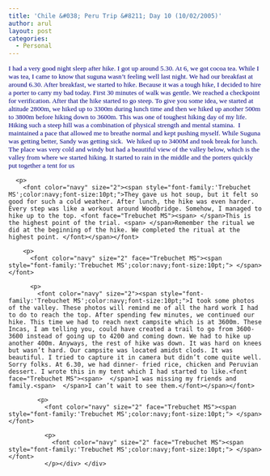 ```yaml
---
title: 'Chile &#038; Peru Trip &#8211; Day 10 (10/02/2005)'
author: arul
layout: post
categories:
  - Personal
---
```

<div id="msgcns!A7680953F5FDC114!472" class="bvMsg">
  <div>
    <p>
      <font color="navy" size="2"><span style="font-family:'Trebuchet MS';color:navy;font-size:10pt;">I had a very good night sleep after hike. I got up around 5.30. At 6, we got cocoa tea. While I was tea, I came to know that suguna wasn’t feeling well last night. We had our breakfast at around 6.30. After breakfast, we started to hike. Because it was a tough hike, I decided to hire a porter to carry my bad today. First 30 minutes of walk was gentle. We reached a checkpoint for verification. After that the hike started to go steep. To give you some idea, we started at altitude 2800m, we hiked up to 3300m during lunch time and then we hiked up another 500m to 3800m before hiking down to 3600m. This was one of toughest hiking day of my life. Hiking such a steep hill was a combination of physical strength and mental stamina.<font face="Trebuchet MS"><span>  </span>I maintained a pace that allowed me to breathe normal and kept pushing myself. While Suguna was getting better, Sandy was getting sick.<span>  </span>We hiked up to 3400M and took break for lunch.<span>  </span>The place was very cold and windy but had a beautiful view of the valley below, which is the valley from where we started hiking. It started to rain in the middle and the porters quickly put together a tent for us</font></span></font> 
      
      <p>
        <font color="navy" size="2"><span style="font-family:'Trebuchet MS';color:navy;font-size:10pt;">They gave us hot soup, but it felt so good for such a cold weather. After lunch, the hike was even harder. Every step was like a workout around Woodbridge. Somehow, I managed to hike up to the top. <font face="Trebuchet MS"><span> </span>This is the highest point of the trial. <span> </span>Remember the ritual we did at the beginning of the hike. We completed the ritual at the highest point. </font></span></font> 
        
        <p>
          <font color="navy" size="2" face="Trebuchet MS"><span style="font-family:'Trebuchet MS';color:navy;font-size:10pt;"> </span></font> 
          
          <p>
            <font color="navy" size="2"><span style="font-family:'Trebuchet MS';color:navy;font-size:10pt;">I took some photos of the valley. These photos will remind me of all the hard work I had to do to reach the top. After spending few minutes, we continued our hike. This time we had to reach next campsite which is at 3600m. These Incas, I am telling you, could have created a trail to go from 3600-3600 instead of going up to 4200 and coming down. We had to hike up another 400m. Anyways, the rest of hike was down. It was hard on knees but wasn’t hard. Our campsite was located amidst clods. It was beautiful. I tried to capture it in camera but didn’t come quite well. Sorry folks. At 6.30, we had dinner- fried rice, chicken and Peruvian dessert. I wrote this in my tent which I had started to like.<font face="Trebuchet MS"><span>  </span>I was missing my friends and family.<span>  </span>I can’t wait to see them.</font></span></font> 
            
            <p>
              <font color="navy" size="2" face="Trebuchet MS"><span style="font-family:'Trebuchet MS';color:navy;font-size:10pt;"> </span></font> 
              
              <p>
                <font color="navy" size="2" face="Trebuchet MS"><span style="font-family:'Trebuchet MS';color:navy;font-size:10pt;"> </span></font>
              </p></div> </div>
